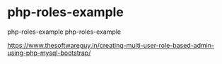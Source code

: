 # php-roles-example
php-roles-example
php-roles-example


https://www.thesoftwareguy.in/creating-multi-user-role-based-admin-using-php-mysql-bootstrap/
